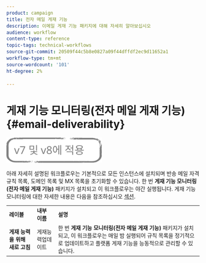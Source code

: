 ```yaml
---
product: campaign
title: 전자 메일 게재 기능
description: 이메일 게재 기능 패키지에 대해 자세히 알아보십시오
audience: workflow
content-type: reference
topic-tags: technical-workflows
source-git-commit: 20509f44c5b8e0827a09f44dffdf2ec9d11652a1
workflow-type: tm+mt
source-wordcount: '101'
ht-degree: 2%

---
```



# 게재 기능 모니터링(전자 메일 게재 기능){#email-deliverability}

![](../../assets/common.svg)

아래 자세히 설명된 워크플로우는 기본적으로 모든 인스턴스에 설치되며 반송 메일 자격 규칙 목록, 도메인 목록 및 MX 목록을 초기화할 수 있습니다. 한 번 **게재 기능 모니터링(전자 메일 게재 기능)** 패키지가 설치되고 이 워크플로우는 야간 실행됩니다. 게재 기능 모니터링에 대한 자세한 내용은 다음을 참조하십시오 [섹션](../../delivery/using/about-deliverability.md).

<table> 
 <tbody> 
  <tr> 
   <td> <strong>레이블</strong><br /> </td> 
   <td> <strong>내부 이름</strong><br /> </td> 
   <td> <strong>설명</strong><br /> </td> 
  </tr> 
  <tr> 
   <td> <strong>게재 능력을 위해 새로 고침</strong><br /> </td> 
   <td> <span class="uicontrol">게재능력업데이트</span> <br /> </td> 
   <td>  한 번 <strong>게재 기능 모니터링(전자 메일 게재 기능)</strong> 패키지가 설치되고, 이 워크플로우는 매일 밤 실행되어 규칙 목록을 정기적으로 업데이트하고 플랫폼 게재 기능을 능동적으로 관리할 수 있습니다.<br /> </td> 
  </tr> 
 </tbody> 
</table>

